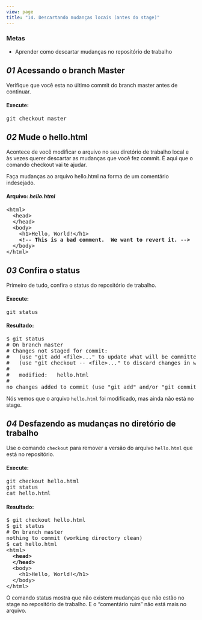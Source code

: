 ```yaml
---
view: page
title: "14. Descartando mudanças locais (antes do stage)"
---
```


<h3>Metas</h3>

<ul><li>Aprender como descartar mudanças no repositório de trabalho</li></ul>

<h2><em>01</em> Acessando o branch Master</h2>

<p>Verifique que você esta no último commit do branch master antes de continuar.</p>

<h4 class="h4-pre">Execute:</h4>

<pre class="instructions">git checkout master</pre>

<h2><em>02</em> Mude o hello.html </h2>

<p>Acontece de você modificar o arquivo no seu diretório de trabalho local e às vezes querer descartar as mudanças que você fez commit. É aqui que o comando checkout vai te ajudar.</p>

<p>Faça mudanças ao arquivo hello.html na forma de um comentário indesejado.</p>

<h4 class="h4-pre">Arquivo: <em>hello.html</em></h4>

<pre class="file">&lt;html&gt;
  &lt;head&gt;
  &lt;/head&gt;
  &lt;body&gt;
    &lt;h1&gt;Hello, World!&lt;/h1&gt;
    <strong>&lt;!-- This is a bad comment.  We want to revert it. --&gt;</strong>
  &lt;/body&gt;
&lt;/html&gt;</pre>

<h2><em>03</em> Confira o status</h2>

<p>Primeiro de tudo, confira o status do repositório de trabalho.</p>

<h4 class="h4-pre">Execute:</h4>

<pre class="instructions">git status</pre>

<h4 class="h4-pre">Resultado:</h4>

<pre class="sample">$ git status
# On branch master
# Changes not staged for commit:
#   (use "git add &lt;file&gt;..." to update what will be committed)
#   (use "git checkout -- &lt;file&gt;..." to discard changes in working directory)
#
#	modified:   hello.html
#
no changes added to commit (use "git add" and/or "git commit -a")</pre>

<p>Nós vemos que o arquivo <code>hello.html</code> foi modificado, mas ainda não está no stage.</p>

<h2><em>04</em> Desfazendo as mudanças no diretório de trabalho</h2>

<p>Use o comando <code>checkout</code> para remover a versão do arquivo <code>hello.html</code> que está no repositório.</p>

<h4 class="h4-pre">Execute:</h4>

<pre class="instructions">git checkout hello.html
git status
cat hello.html</pre>

<h4 class="h4-pre">Resultado:</h4>

<pre class="sample">$ git checkout hello.html
$ git status
# On branch master
nothing to commit (working directory clean)
$ cat hello.html
&lt;html&gt;
<strong>  &lt;head&gt;
  &lt;/head&gt;</strong>
  &lt;body&gt;
    &lt;h1&gt;Hello, World!&lt;/h1&gt;
  &lt;/body&gt;
&lt;/html&gt;</pre>

<p>O comando status mostra que não existem mudanças que não estão no stage no repositório de trabalho. E o &#8220;comentário ruim&#8221; não está mais no arquivo.</p>
